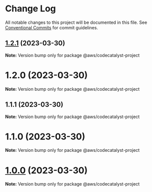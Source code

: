 # Change Log

All notable changes to this project will be documented in this file.
See [Conventional Commits](https://conventionalcommits.org) for commit guidelines.

## [1.2.1](https://github.com/aws/actions-dev-kit/compare/v1.1.1...v1.2.1) (2023-03-30)

**Note:** Version bump only for package @aws/codecatalyst-project





# 1.2.0 (2023-03-30)

**Note:** Version bump only for package @aws/codecatalyst-project





## 1.1.1 (2023-03-30)

**Note:** Version bump only for package @aws/codecatalyst-project





# 1.1.0 (2023-03-30)

**Note:** Version bump only for package @aws/codecatalyst-project





# [1.0.0](https://github.com/aws/actions-dev-kit/compare/v0.109.1...v1.0.0) (2023-03-30)

**Note:** Version bump only for package @aws/codecatalyst-project
